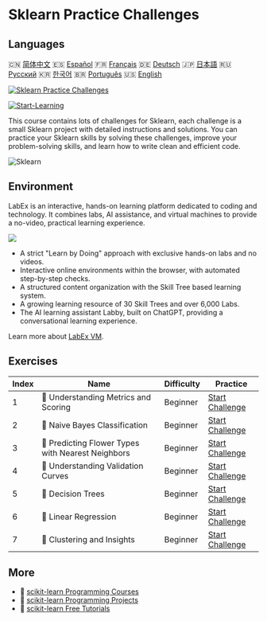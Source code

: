 # Sklearn Practice Challenges

## Languages

🇨🇳 [简体中文](README_zh.md) 🇪🇸 [Español](README_es.md) 🇫🇷 [Français](README_fr.md) 🇩🇪 [Deutsch](README_de.md) 🇯🇵 [日本語](README_ja.md) 🇷🇺 [Русский](README_ru.md) 🇰🇷 [한국어](README_ko.md) 🇧🇷 [Português](README_pt.md) 🇺🇸 [English](README.md) 

[![Sklearn Practice Challenges](https://cover-creator.labex.io/sklearn-practice-challenges.png)](https://labex.io/courses/sklearn-practice-challenges)

[![Start-Learning](https://img.shields.io/badge/Start-Learning-whitesmoke?style=for-the-badge)](https://labex.io/courses/sklearn-practice-challenges)

This course contains lots of challenges for Sklearn, each challenge is a small Sklearn project with detailed instructions and solutions. You can practice your Sklearn skills by solving these challenges, improve your problem-solving skills, and learn how to write clean and efficient code.

![Sklearn](https://img.shields.io/badge/Sklearn-whitesmoke?style=for-the-badge&logo=sklearn)


## Environment

LabEx is an interactive, hands-on learning platform dedicated to coding and technology. It combines labs, AI assistance, and virtual machines to provide a no-video, practical learning experience.

![](https://tutorial-screenshot.getvm.io/images/vm-1725247253.png)

- A strict "Learn by Doing" approach with exclusive hands-on labs and no videos.
- Interactive online environments within the browser, with automated step-by-step checks.
- A structured content organization with the Skill Tree based learning system.
- A growing learning resource of 30 Skill Trees and over 6,000 Labs.
- The AI learning assistant Labby, built on ChatGPT, providing a conversational learning experience.

Learn more about [LabEx VM](https://support.labex.io/using-labex/virtual-machine).

## Exercises

|   Index | Name                                              | Difficulty   | Practice                                                                                                                          |
|---------|---------------------------------------------------|--------------|-----------------------------------------------------------------------------------------------------------------------------------|
|       1 | 🎯 Understanding Metrics and Scoring              | Beginner     | <a target='_blank' href='https://labex.io/labs/python-understanding-metrics-and-scoring-185172'>Start Challenge</a>               |
|       2 | 🎯 Naive Bayes Classification                     | Beginner     | <a target='_blank' href='https://labex.io/labs/python-naive-bayes-classification-250427'>Start Challenge</a>                      |
|       3 | 🎯 Predicting Flower Types with Nearest Neighbors | Beginner     | <a target='_blank' href='https://labex.io/labs/sklearn-predicting-flower-types-with-nearest-neighbors-256147'>Start Challenge</a> |
|       4 | 🎯 Understanding Validation Curves                | Beginner     | <a target='_blank' href='https://labex.io/labs/python-understanding-validation-curves-106940'>Start Challenge</a>                 |
|       5 | 🎯 Decision Trees                                 | Beginner     | <a target='_blank' href='https://labex.io/labs/python-decision-trees-92597'>Start Challenge</a>                                   |
|       6 | 🎯 Linear Regression                              | Beginner     | <a target='_blank' href='https://labex.io/labs/python-linear-regression-185171'>Start Challenge</a>                               |
|       7 | 🎯 Clustering and Insights                        | Beginner     | <a target='_blank' href='https://labex.io/labs/python-clustering-and-insights-198286'>Start Challenge</a>                         |

## More

- 🔗 [scikit-learn Programming Courses](https://github.com/labex-labs/awesome-programming-courses)
- 🔗 [scikit-learn Programming Projects](https://github.com/labex-labs/awesome-programming-projects)
- 🔗 [scikit-learn Free Tutorials](https://github.com/labex-labs/sklearn-free-tutorials)

